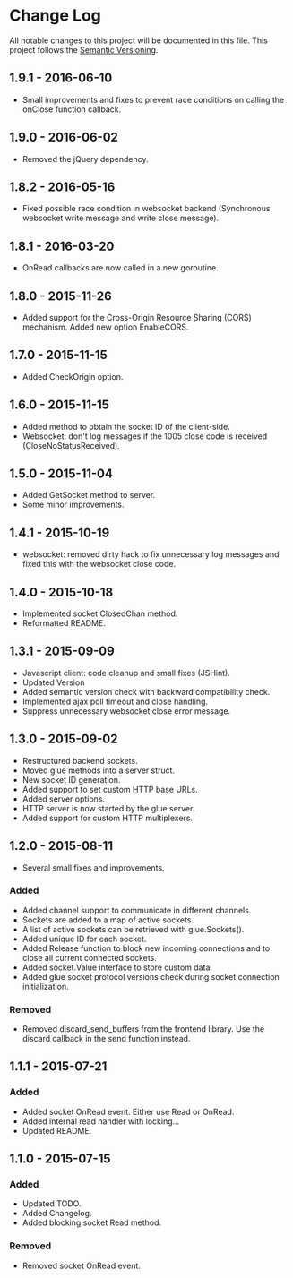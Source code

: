 # Change Log
All notable changes to this project will be documented in this file. This project follows the [Semantic Versioning](http://semver.org/).

## 1.9.1 - 2016-06-10
- Small improvements and fixes to prevent race conditions on calling the onClose function callback.

## 1.9.0 - 2016-06-02
- Removed the jQuery dependency.

## 1.8.2 - 2016-05-16
- Fixed possible race condition in websocket backend (Synchronous websocket write message and write close message).

## 1.8.1 - 2016-03-20
- OnRead callbacks are now called in a new goroutine.

## 1.8.0 - 2015-11-26
- Added support for the Cross-Origin Resource Sharing (CORS) mechanism. Added new option EnableCORS.

## 1.7.0 - 2015-11-15
- Added CheckOrigin option.

## 1.6.0 - 2015-11-15
- Added method to obtain the socket ID of the client-side.
- Websocket: don't log messages if the 1005 close code is received (CloseNoStatusReceived).

## 1.5.0 - 2015-11-04
- Added GetSocket method to server.
- Some minor improvements.

## 1.4.1 - 2015-10-19
- websocket: removed dirty hack to fix unnecessary log messages and fixed this with the websocket close code.

## 1.4.0 - 2015-10-18
- Implemented socket ClosedChan method.
- Reformatted README.

## 1.3.1 - 2015-09-09
- Javascript client: code cleanup and small fixes (JSHint).
- Updated Version
- Added semantic version check with backward compatibility check.
- Implemented ajax poll timeout and close handling.
- Suppress unnecessary websocket close error message.

## 1.3.0 - 2015-09-02
- Restructured backend sockets.
- Moved glue methods into a server struct.
- New socket ID generation.
- Added support to set custom HTTP base URLs.
- Added server options.
- HTTP server is now started by the glue server.
- Added support for custom HTTP multiplexers.

## 1.2.0 - 2015-08-11
- Several small fixes and improvements.

### Added
- Added channel support to communicate in different channels.
- Sockets are added to a map of active sockets.
- A list of active sockets can be retrieved with glue.Sockets().
- Added unique ID for each socket.
- Added Release function to block new incoming connections and to close all current connected sockets.
- Added socket.Value interface to store custom data.
- Added glue socket protocol versions check during socket connection initialization.

### Removed
- Removed discard_send_buffers from the frontend library. Use the discard callback in the send function instead.

## 1.1.1 - 2015-07-21
### Added
- Added socket OnRead event. Either use Read or OnRead.
- Added internal read handler with locking...
- Updated README.

## 1.1.0 - 2015-07-15
### Added
- Updated TODO.
- Added Changelog.
- Added blocking socket Read method.

### Removed
- Removed socket OnRead event.
